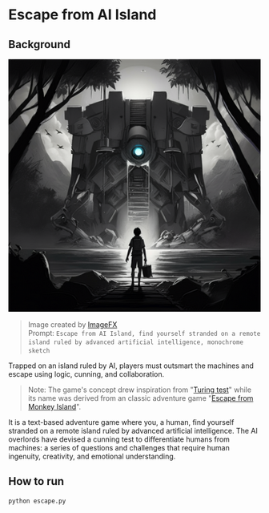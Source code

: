 # Escape from AI Island

## Background

![title image](title.jpg)

> Image created by [ImageFX](https://aitestkitchen.withgoogle.com/tools/image-fx)\
> Prompt: ```Escape from AI Island, find yourself stranded on a remote island ruled by advanced artificial intelligence, monochrome sketch```

Trapped on an island ruled by AI, players must outsmart the machines and escape using logic, cunning, and collaboration.

> Note: The game's concept drew inspiration from "[Turing test](https://en.wikipedia.org/wiki/Turing_test)" while its name was derived from an classic adventure game "[Escape from Monkey Island](https://en.wikipedia.org/wiki/Escape_from_Monkey_Island)".

It is a text-based adventure game where you, a human, find yourself stranded on a remote island ruled by advanced artificial intelligence. The AI overlords have devised a cunning test to differentiate humans from machines: a series of questions and challenges that require human ingenuity, creativity, and emotional understanding.

## How to run

```
python escape.py
```
